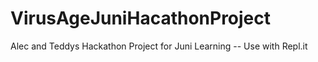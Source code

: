 # VirusAgeJuniHacathonProject

Alec and Teddys Hackathon Project for Juni Learning -- Use with Repl.it
